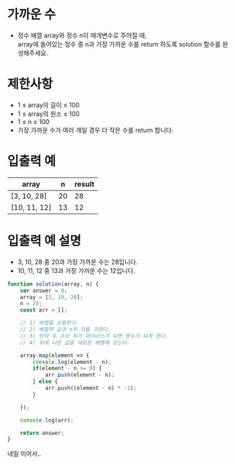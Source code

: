 # 가까운 수
- 정수 배열 array와 정수 n이 매개변수로 주어질 때,  
array에 들어있는 정수 중 n과 가장 가까운 수를 return 하도록 solution 함수를 완성해주세요.



# 제한사항
- 1 ≤ array의 길이 ≤ 100
- 1 ≤ array의 원소 ≤ 100
- 1 ≤ n ≤ 100
- 가장 가까운 수가 여러 개일 경우 더 작은 수를 return 합니다.

# 입출력 예
| array | n | result |
| ----- | - | ------ |
| [3, 10, 28] | 20 | 28 |
| [10, 11, 12] | 13 | 12 |

# 입출력 예 설명
- 3, 10, 28 중 20과 가장 가까운 수는 28입니다.
- 10, 11, 12 중 13과 가장 가까운 수는 12입니다.

```javascript
function solution(array, n) {
    var answer = 0;
    array = [3, 10, 28];
    n = 20;
    const arr = [];

    // 1) 배열을 순환한다.
    // 2) 베열의 값과 n의 차를 구한다.
    // 3) 만약 두 수의 차가 마이너스가 되면 양수가 되게 한다.
    // 4) 위에 나온 값을 새로운 배열에 담는다.

    array.map(element => {
        console.log(element - n);
        if(element - n >= 0) {
            arr.push(element - n);
        } else {
            arr.push((element - n) * -1);
        }

    });

    console.log(arr);

    return answer;
}
```
내일 이어서..
